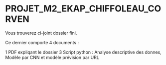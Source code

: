 # PROJET_M2_EKAP_CHIFFOLEAU_CORVEN
 
Vous trouverez ci-joint dossier fini.

Ce dernier  comporte 4 documents : 

1 PDF expliqant le dossier 
3 Script python : Analyse descriptive des donnes, Modèle par CNN et modèle prévision par URL 


 
